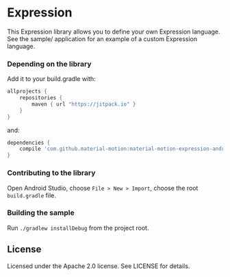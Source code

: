 # Expression

This Expression library allows you to define your own Expression language.
See the sample/ application for an example of a custom Expression language.

### Depending on the library

Add it to your build.gradle with:
```gradle
allprojects {
    repositories {
        maven { url "https://jitpack.io" }
    }
}
```
and:

```gradle
dependencies {
    compile 'com.github.material-motion:material-motion-expression-android:master-SNAPSHOT'
}
```

### Contributing to the library

Open Android Studio,
choose `File > New > Import`,
choose the root `build.gradle` file.

### Building the sample

Run `./gradlew installDebug` from the project root.

## License

Licensed under the Apache 2.0 license. See LICENSE for details.
